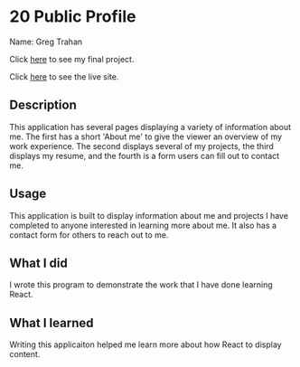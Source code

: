 # 20 Public Profile

Name: Greg Trahan

Click [here](https://github.com/Greg-Trahan/profile) to see my final project.

Click [here](https://Greg-Trahan.github.io/profile/) to see the live site.

## Description

This application has several pages displaying a variety of information about me. The first has a short 'About me' to give the viewer an overview of my work experience. The second displays several of my projects, the third displays my resume, and the fourth is a form users can fill out to contact me.

## Usage

This application is built to display information about me and projects I have completed to anyone interested in learning more about me. It also has a contact form for others to reach out to me.

## What I did

I wrote this program to demonstrate the work that I have done learning React.

## What I learned

Writing this applicaiton helped me learn more about how React to display content.
